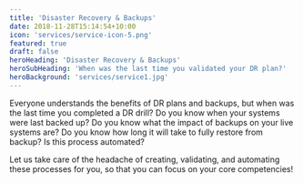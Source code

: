 ```yaml
---
title: 'Disaster Recovery & Backups'
date: 2018-11-28T15:14:54+10:00
icon: 'services/service-icon-5.png'
featured: true
draft: false
heroHeading: 'Disaster Recovery & Backups'
heroSubHeading: 'When was the last time you validated your DR plan?'
heroBackground: 'services/service1.jpg'
---
```


Everyone understands the benefits of DR plans and backups, but when was
the last time you completed a DR drill? Do you know when your systems
were last backed up? Do you know what the impact of backups on your live
systems are? Do you know how long it will take to fully restore from
backup? Is this process automated?

Let us take care of the headache of creating, validating, and automating
these processes for you, so that you can focus on your core competencies!
